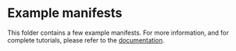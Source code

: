 # Example manifests

This folder contains a few example manifests. For more information, and for complete tutorials, please refer to the [documentation](https://docs.bulker.io).
